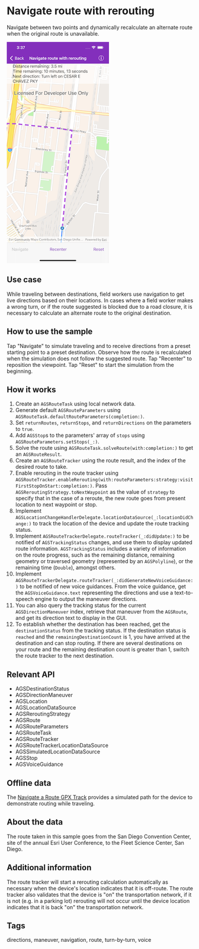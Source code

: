 # Navigate route with rerouting

Navigate between two points and dynamically recalculate an alternate route when the original route is unavailable.

![Image of navigate route with rerouting](navigate-route-rerouting.png)

## Use case

While traveling between destinations, field workers use navigation to get live directions based on their locations. In cases where a field worker makes a wrong turn, or if the route suggested is blocked due to a road closure, it is necessary to calculate an alternate route to the original destination.

## How to use the sample

Tap "Navigate" to simulate traveling and to receive directions from a preset starting point to a preset destination. Observe how the route is recalculated when the simulation does not follow the suggested route. Tap "Recenter" to reposition the viewpoint. Tap "Reset" to start the simulation from the beginning.

## How it works

1. Create an `AGSRouteTask` using local network data.
2. Generate default `AGSRouteParameters` using `AGSRouteTask.defaultRouteParameters(completion:)`.
3. Set `returnRoutes`, `returnStops`, and `returnDirections` on the parameters to `true`.
4. Add `AGSStop`s to the parameters' array of `stops` using `AGSRouteParameters.setStops(_:)`.
5. Solve the route using `AGSRouteTask.solveRoute(with:completion:)` to get an `AGSRouteResult`.
6. Create an `AGSRouteTracker` using the route result, and the index of the desired route to take.
7. Enable rerouting in the route tracker using `AGSRouteTracker.enableRerouting(with:routeParameters:strategy:visitFirstStopOnStart:completion:)`. Pass `AGSReroutingStrategy.toNextWaypoint` as the value of `strategy` to specify that in the case of a reroute, the new route goes from present location to next waypoint or stop.
8. Implement `AGSLocationChangeHandlerDelegate.locationDataSource(_:locationDidChange:)` to track the location of the device and update the route tracking status.
9. Implement `AGSRouteTrackerDelegate.routeTracker(_:didUpdate:)` to be notified of `AGSTrackingStatus` changes, and use them to display updated route information. `AGSTrackingStatus` includes a variety of information on the route progress, such as the remaining distance, remaining geometry or traversed geometry (represented by an `AGSPolyline`), or the remaining time (`Double`), amongst others.
10. Implement `AGSRouteTrackerDelegate.routeTracker(_:didGenerateNewVoiceGuidance:)` to be notified of new voice guidances. From the voice guidance, get the `AGSVoiceGuidance.text` representing the directions and use a text-to-speech engine to output the maneuver directions.
11. You can also query the tracking status for the current `AGSDirectionManeuver` index, retrieve that maneuver from the `AGSRoute`, and get its direction text to display in the GUI.
12. To establish whether the destination has been reached, get the `destinationStatus` from the tracking status. If the destination status is `reached` and the `remainingDestinationCount` is 1, you have arrived at the destination and can stop routing. If there are several destinations on your route and the remaining destination count is greater than 1, switch the route tracker to the next destination.

## Relevant API

* AGSDestinationStatus
* AGSDirectionManeuver
* AGSLocation
* AGSLocationDataSource
* AGSReroutingStrategy
* AGSRoute
* AGSRouteParameters
* AGSRouteTask
* AGSRouteTracker
* AGSRouteTrackerLocationDataSource
* AGSSimulatedLocationDataSource
* AGSStop
* AGSVoiceGuidance

## Offline data

The [Navigate a Route GPX Track](https://arcgisruntime.maps.arcgis.com/home/item.html?id=91e7e6be79cc4d2f8416eff867674c1e) provides a simulated path for the device to demonstrate routing while traveling.

## About the data

The route taken in this sample goes from the San Diego Convention Center, site of the annual Esri User Conference, to the Fleet Science Center, San Diego.

## Additional information

The route tracker will start a rerouting calculation automatically as necessary when the device's location indicates that it is off-route. The route tracker also validates that the device is "on" the transportation network, if it is not (e.g. in a parking lot) rerouting will not occur until the device location indicates that it is back "on" the transportation network.

## Tags

directions, maneuver, navigation, route, turn-by-turn, voice
